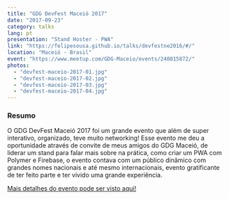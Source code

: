 ```yaml
---
title: "GDG DevFest Maceió 2017"
date: "2017-09-23"
category: talks
lang: pt
presentation: "Stand Hoster - PWA"
link: "https://felipesousa.github.io/talks/devfestne2016/#/"
location: "Maceió - Brasil"
event: "https://www.meetup.com/GDG-Maceio/events/240815872/"
photos:
  - "devfest-maceio-2017-01.jpg"
  - "devfest-maceio-2017-02.jpg"
  - "devfest-maceio-2017-03.jpg"
  - "devfest-maceio-2017-04.jpg"
---
```


### Resumo

O GDG DevFest Maceió 2017 foi um grande evento que além de super interativo, organizado, teve muito networking! Esse evento me deu a oportunidade através de convite de meus amigos do GDG Maceió, de liderar um stand para falar mais sobre na prática, como criar um PWA com Polymer e Firebase, o evento contava com um público dinâmico com grandes nomes nacionais e até mesmo internacionais, evento gratificante de ter feito parte e ter vivido uma grande experiência.

[Mais detalhes do evento pode ser visto aqui!](https://www.meetup.com/GDG-Maceio/events/240815872/)
